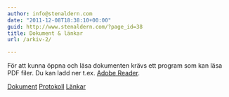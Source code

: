 ```yaml
---
author: info@stenaldern.com
date: "2011-12-08T18:38:10+00:00"
guid: http://www.stenaldern.com/?page_id=38
title: Dokument & länkar
url: /arkiv-2/

---
```

För att kunna öppna och läsa dokumenten krävs ett program som kan läsa PDF filer. Du kan ladd ner t.ex. [Adobe Reader](http://get.adobe.com/se/reader/ "Hämta Adobe Reader").

[Dokument](/?page_id=383 "Dokument") [Protokoll](/?page_id=393 "Protokoll möten") [Länkar](/?page_id=387 "Länkar")
